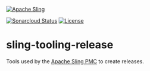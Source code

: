 [![Apache Sling](https://sling.apache.org/res/logos/sling.png)](https://sling.apache.org)

&#32;[![Sonarcloud Status](https://sonarcloud.io/api/project_badges/measure?project=apache_sling-tooling-release&metric=alert_status)](https://sonarcloud.io/dashboard?id=apache_sling-tooling-release) [![License](https://img.shields.io/badge/License-Apache%202.0-blue.svg)](https://www.apache.org/licenses/LICENSE-2.0)

# sling-tooling-release

Tools used by the [Apache Sling PMC](http://sling.apache.org) to create releases.
